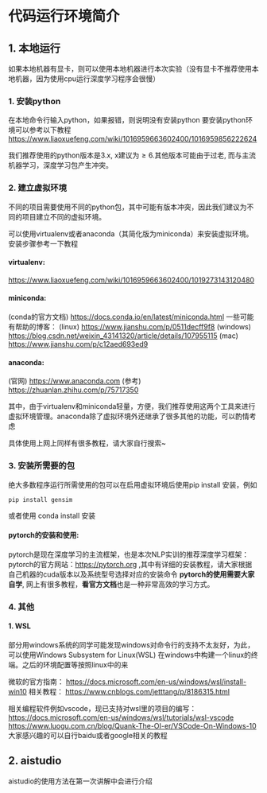 # 代码运行环境简介

## 1. 本地运行
如果本地机器有显卡，则可以使用本地机器进行本次实验（没有显卡不推荐使用本地机器，因为使用cpu运行深度学习程序会很慢）

### 1. 安装python
在本地命令行输入python，如果报错，则说明没有安装python
要安装python环境可以参考以下教程
https://www.liaoxuefeng.com/wiki/1016959663602400/1016959856222624

我们推荐使用的python版本是3.x, x建议为$\geq 6$.其他版本可能由于过老, 而与主流机器学习，深度学习包产生冲突。

### 2. 建立虚拟环境
不同的项目需要使用不同的python包，其中可能有版本冲突，因此我们建议为不同的项目建立不同的虚拟环境。

可以使用virtualenv或者anaconda（其简化版为miniconda）来安装虚拟环境。安装步骤参考一下教程

#### virtualenv:
https://www.liaoxuefeng.com/wiki/1016959663602400/1019273143120480

#### miniconda:
(conda的官方文档) https://docs.conda.io/en/latest/miniconda.html
一些可能有帮助的博客：
(linux) https://www.jianshu.com/p/0511decff9f8
(windows) https://blog.csdn.net/weixin_43141320/article/details/107955115
(mac) https://www.jianshu.com/p/c12aed693ed9


#### anaconda:
(官网) https://www.anaconda.com
(参考) https://zhuanlan.zhihu.com/p/75717350

其中，由于virtualenv和miniconda轻量，方便，我们推荐使用这两个工具来进行虚拟环境管理。anaconda除了虚拟环境外还继承了很多其他的功能，可以酌情考虑

具体使用上网上同样有很多教程，请大家自行搜索~
### 3. 安装所需要的包
绝大多数程序运行所需使用的包可以在启用虚拟环境后使用pip install 安装，例如
```
pip install gensim
```
或者使用 conda install 安装

#### pytorch的安装和使用:
pytorch是现在深度学习的主流框架，也是本次NLP实训的推荐深度学习框架：
pytorch的官方网站：https://pytorch.org ,其中有详细的安装教程，请大家根据自己机器的cuda版本以及系统型号选择对应的安装命令
**pytorch的使用需要大家自学**, 网上有很多教程，**看官方文档**也是一种非常高效的学习方式。

### 4. 其他
#### 1. WSL
部分用windows系统的同学可能发现windows对命令行的支持不太友好，为此，可以使用Windows Subsystem for Linux(WSL) 在windows中构建一个linux的终端。之后的环境配置等按照linux中的来

微软的官方指南：
https://docs.microsoft.com/en-us/windows/wsl/install-win10
相关教程：
https://www.cnblogs.com/jetttang/p/8186315.html

相关编程软件例如vscode，现已支持对wsl里的项目的编写：
https://docs.microsoft.com/en-us/windows/wsl/tutorials/wsl-vscode
https://www.luogu.com.cn/blog/Quank-The-OI-er/VSCode-On-Windows-10
大家感兴趣的可以自行baidu或者google相关的教程

## 2. aistudio
aistudio的使用方法在第一次讲解中会进行介绍

